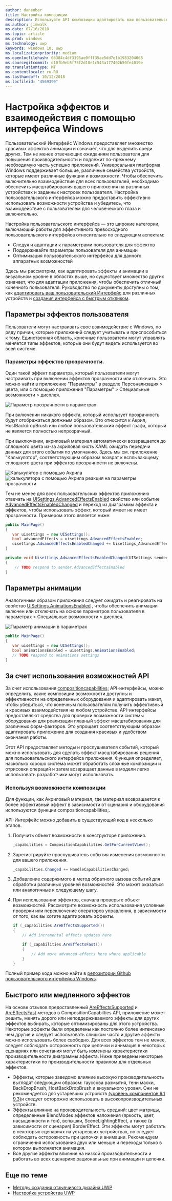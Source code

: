 ```yaml
---
author: daneuber
title: Настройка композиции
description: Используйте API композиции адаптировать ваш пользовательский Интерфейс, оптимизировать производительность и параметры пользователя и характеристик устройства.
ms.author: jimwalk
ms.date: 07/16/2018
ms.topic: article
ms.prod: windows
ms.technology: uwp
keywords: windows 10, uwp
ms.localizationpriority: medium
ms.openlocfilehash: 66384c4df3195ae0fff35ae5dd7e1b1983204068
ms.sourcegitcommit: d10fb9eb5f75f2d10e1c543a177402b50fe4019e
ms.translationtype: MT
ms.contentlocale: ru-RU
ms.lasthandoff: 10/12/2018
ms.locfileid: "4569390"
---
```

# <a name="tailoring-effects--experiences-using-windows-ui"></a>Настройка эффектов и взаимодействия с помощью интерфейса Windows

Пользовательский Интерфейс Windows предоставляет множество красивых эффектов анимации и означает, что для выделить среди других. Тем не менее отвечающих ожиданиям пользователя для повышения производительности и подлежит по-прежнему необходимую часть успешно приложений. Универсальная платформа Windows поддерживает большие, различные семейства устройств, которые имеют различные функции и возможности. Чтобы обеспечить включительно взаимодействие для всех пользователей, необходимо обеспечить масштабирования вашего приложения на различных устройствах и заданных настроек пользователя. Настройка пользовательского интерфейса можно предоставить эффективно использовать возможности устройства и убедитесь, что взаимодействие с пользователем для человеческого глаза и включительно.

Настройка пользовательского интерфейса — это широкие категории, включающий работы для эффективного превосходного пользовательского интерфейса относительно по следующим аспектам:

- Следуя и адаптации к параметрами пользователя для эффектов
- Поддерживайте параметры пользователя для анимации
- Оптимизация пользовательского интерфейса для данного аппаратных возможностей

Здесь мы рассмотрим, как адаптировать эффекты и анимации в визуальном уровне в областях выше, но существует множество других означает, что для адаптации приложения, чтобы обеспечить отличный конечного пользователя. Руководство по документы доступны о том, как [адаптировать ваш пользовательский Интерфейс](/design/layout/screen-sizes-and-breakpoints-for-responsive-design.md) для различных устройств и [создания интерфейса с быстрым откликом](/design/layout/responsive-design.md).

## <a name="user-effects-settings"></a>Параметры эффектов пользователя

Пользователи могут настраивать свое взаимодействие с Windows, по ряду причин, которые приложений следует учитывать и приспособиться к тому. Единственная область, конечные пользователи могут управлять меняется типы эффектов, которые они будут видеть используется во всей системе.

### <a name="transparency-effects-settings"></a>Параметры эффектов прозрачности.

Один такой эффект параметра, который пользователи могут настраивать при включении эффектов прозрачности или отключить. Это можно найти в приложение "Параметры" в разделе Персонализация > цвета, или с помощью приложения "Параметры" > Специальные возможности > дисплея.

![Параметр прозрачности в параметрах](images/tailoring-transparency-setting.png)

При включении никакого эффекта, который использует прозрачность будут отображаться должным образом. Это относится к Акрил, HostBackdropBrush или любой пользовательский эффект графа, который не является полностью непрозрачный.

При выключении, акриловый материал автоматически возвращается до сплошного цвета из-за акриловая кисть XAML ожидать передачи данных для этого события по умолчанию. Здесь мы см. приложение "Калькулятор", соответствующим образом возврат к всплывающему сплошного цвета при эффектов прозрачности не включены.

![Калькулятор с помощью Акрила](images/tailoring-acrylic.png)
![калькулятора с помощью Акрила реакция на параметры прозрачности](images/tailoring-acrylic-fallback.png)

Тем не менее для всех пользовательских эффектов приложению отвечать на [UISettings.AdvancedEffectsEnabled](https://docs.microsoft.com/uwp/api/windows.ui.viewmanagement.uisettings.advancedeffectsenabledchanged) свойство или событие [AdvancedEffectsEnabledChanged](https://docs.microsoft.com/uwp/api/windows.ui.viewmanagement.uisettings.advancedeffectsenabledchanged) и переход из диаграммы эффекта и эффектов, чтобы использовать эффект, который имеет не имеет прозрачности. Примером этого является ниже:

```cs
public MainPage()
{
   var uisettings = new UISettings();
   bool advancedEffects = uisettings.AdvancedEffectsEnabled;
   uisettings.AdvancedEffectsEnabledChanged += Uisettings_AdvancedEffectsEnabledChanged;
}

private void Uisettings_AdvancedEffectsEnabledChanged(UISettings sender, object args)
{
    // TODO respond to sender.AdvancedEffectsEnabled
}
```

## <a name="animations-settings"></a>Параметры анимации

Аналогичным образом приложения следует ожидать и реагировать на свойство [UISettings.AnimationsEnabled](https://docs.microsoft.com/uwp/api/windows.ui.viewmanagement.uisettings.animationsenabled) , чтобы обеспечить анимации включен или отключать на основе параметров пользователя в параметрах > Специальные возможности > дисплея.

![Параметр анимации в параметрах](images/tailoring-animations-setting.png)

```cs
public MainPage()
{
   var uisettings = new UISettings();
   bool animationsEnabled = uisettings.AnimationsEnabled;
   // TODO respond to animations settings
}

```

## <a name="leveraging-the-capabilities-api"></a>За счет использования возможностей API

За счет использования [compositioncapabilities;](/uwp/api/windows.ui.composition.compositioncapabilities) API-интерфейсы, можно определить, какие композиции возможности доступны и эффективности на определенных оборудования и адаптировать макет, чтобы убедиться, что конечным пользователям получить эффективный и красивых взаимодействия на любом устройстве. API-интерфейсы предоставляют средства для проверки возможности системы оборудования для реализации плавный эффект масштабирования для различных форм-факторов. Это упрощает соответствующим образом адаптировать приложение для создания красивых и удобством окончания работы.

Этот API предоставляет методы и прослушивателя событий, который можно использовать для сделать эффект масштабирования решения для пользовательского интерфейса приложения. Функция определяет, насколько хорошо система может обработать сложные композиции и отрисовки операций и затем возвращает данные в модели легко использовать разработчики могут использовать.

### <a name="using-composition-capabilities"></a>Используя возможности композиции

Для функции, как Акриловый материал, где материал возвращается к более эффективный эффект в зависимости от сценария и оборудования используются функции compositioncapabilities;.

API-Интерфейс можно добавить в существующий код в несколько этапов.

1. Получить объект возможности в конструкторе приложения.

    ```cs
    _capabilities = CompositionCapabilities.GetForCurrentView();
    ```

1. Зарегистрируйте прослушиватель события изменения возможности для вашего приложения.

    ```cs
    _capabilities.Changed += HandleCapabilitiesChanged;
    ```

1. Добавление содержимого в метод обратного вызова событий для обработки различных уровней возможностей. Это может оказаться или аналогичные к следующему шагу.
1. При использовании эффектов, сначала проверьте объект возможностей. Рассмотрите возможность использования условные проверки или переключение операторов управления, в зависимости от того, как вы хотите адаптировать эффекты.

    ```cs
    if (_capabilities.AreEffectsSupported())
    {
        // Add incremental effects updates here

        if (_capabilities.AreEffectsFast())
        {
            // Add more advanced effects here where applicable
        }
    }
    ```

Полный пример кода можно найти в [репозитории Github пользовательского интерфейса Windows](https://github.com/Microsoft/WindowsUIDevLabs/tree/master/SampleGallery/Samples/SDK%2015063/CompCapabilities).

## <a name="fast-vs-slow-effects"></a>Быстрого или медленного эффектов

На основе отзывов предоставленный [AreEffectsSupported](/uwp/api/windows.ui.composition.compositioncapabilities.areeffectssupported) и [AreEffectsFast](/uwp/api/windows.ui.composition.compositioncapabilities.areeffectsfast) методов в CompositionCapabilties API, приложение может решить, менять дорого или неподдерживаемого эффекты для других эффектов выбирать, которые оптимизированы для этого устройства. Некоторые эффекты были определены как постоянно более интенсивно чем другие и следует использовать слишком часто и другие эффекты можно использовать более свободно. Для всех эффектов тем не менее, следует соблюдать осторожность при цепочки и анимация в некоторых сценариях или сочетания могут быть изменены характеристики производительности диаграммы эффекта. Ниже приведены некоторые характеристики по производительности правилом для отдельных эффектов.

- Эффекты, которые заведомо влияние высокую производительность выглядят следующим образом: гауссова размытия, тени маски, BackDropBrush, HostBackDropBrush и визуального уровня. Они не рекомендуется для устаревших устройств [(уровень компонентов 9.1 9.3)](https://msdn.microsoft.com/library/windows/desktop/ff476876(v=vs.85).aspx)и следует осторожно использовать в высокопроизводительных устройств.
- Эффекты влияние на производительность средний: цвет матрицы, определенные BlendModes эффектов наложения (яркость, цвет, насыщенности и тон), вспышки, SceneLightingEffect, а также (в зависимости от сценария) BorderEffect. Эти эффекты могут работать в некоторых сценариях на устаревших устройствах, но следует соблюдать осторожность при цепочки и анимации. Рекомендуем ограничения использования двух или меньше и переходы только в котором выполняется анимация.
- Все другие эффекты влияние на низкой производительности и работать во всех сценариях рациональные при анимации и цепочки.

## <a name="related-articles"></a>Еще по теме

- [Методы создания отзывчивого дизайна UWP](https://docs.microsoft.com/windows/uwp/design/layout/responsive-design)
- [Настройка устройства UWP](https://docs.microsoft.com/windows/uwp/design/layout/screen-sizes-and-breakpoints-for-responsive-design)
